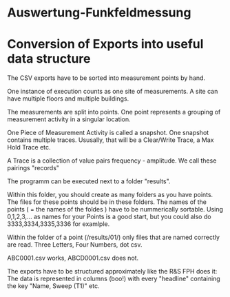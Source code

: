 # Auswertung-Funkfeldmessung
 
# Conversion of Exports into useful data structure

The CSV exports have to be sorted into measurement points by hand.

One instance of execution counts as one site of measurements. A site can have multiple floors and multiple buildings.

The measurements are split into points. One point represents a grouping of measurement activity in a singular location.

One Piece of Measurement Activity is called a snapshot. One snapshot contains multiple traces. Ususally, that will be a Clear/Write Trace, a Max Hold Trace etc.

A Trace is a collection of value pairs frequency - amplitude. We call these pairings "records"

The programm can be executed next to a folder "results".

Within this folder, you should create as many folders as you have points. The files for these points should be in these folders. The names of the points ( = the names of the foldes ) have to be nummerically sortable. Using 0,1,2,3,... as names for your Points is a good start, but you could also do 3333,3334,3335,3336 for examlple.

Within the folder of a point (/results/01/) only files that are named correctly are read. Three Letters, Four Numbers, dot csv.

ABC0001.csv works, ABCD0001.csv does not.

The exports have to be structured approximately like the R&S FPH does it: The data is represented in columns (boo!) with every "headline" containing the key "Name, Sweep (T1)" etc.
